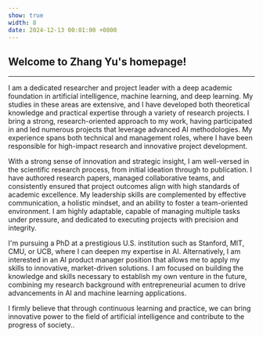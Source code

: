 ```yaml
---
show: true
width: 8
date: 2024-12-13 00:01:00 +0800
---
```


<div class="p-4">
    <h2>Welcome to Zhang Yu's homepage!</h2>
    <hr />
    <p>
        I am a dedicated researcher and project leader with a deep academic foundation in artificial intelligence, machine learning, and deep learning. My studies in these areas are extensive, and I have developed both theoretical knowledge and practical expertise through a variety of research projects. I bring a strong, research-oriented approach to my work, having participated in and led numerous projects that leverage advanced AI methodologies. My experience spans both technical and management roles, where I have been responsible for high-impact research and innovative project development.
    </p>
    <p>
        With a strong sense of innovation and strategic insight, I am well-versed in the scientific research process, from initial ideation through to publication. I have authored research papers, managed collaborative teams, and consistently ensured that project outcomes align with high standards of academic excellence. My leadership skills are complemented by effective communication, a holistic mindset, and an ability to foster a team-oriented environment. I am highly adaptable, capable of managing multiple tasks under pressure, and dedicated to executing projects with precision and integrity.
    </p>
    <p>
        I'm pursuing a PhD at a prestigious U.S. institution such as Stanford, MIT, CMU, or UCB, where I can deepen my expertise in AI. Alternatively, I am interested in an AI product manager position that allows me to apply my skills to innovative, market-driven solutions. I am focused on building the knowledge and skills necessary to establish my own venture in the future, combining my research background with entrepreneurial acumen to drive advancements in AI and machine learning applications.
    </p>
    <p>
        I firmly believe that through continuous learning and practice, we can bring innovative power to the field of artificial intelligence and contribute to the progress of society..
    </p>
</div>
